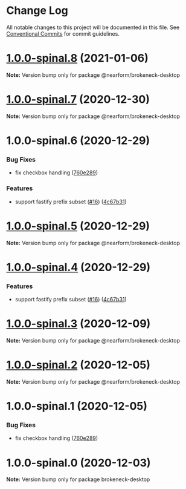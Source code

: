 # Change Log

All notable changes to this project will be documented in this file.
See [Conventional Commits](https://conventionalcommits.org) for commit guidelines.

# [1.0.0-spinal.8](https://github.com/nearform/brokeneck/compare/v1.0.0-spinal.7...v1.0.0-spinal.8) (2021-01-06)

**Note:** Version bump only for package @nearform/brokeneck-desktop





# [1.0.0-spinal.7](https://github.com/nearform/brokeneck/compare/v1.0.0-spinal.6...v1.0.0-spinal.7) (2020-12-30)

**Note:** Version bump only for package @nearform/brokeneck-desktop





# 1.0.0-spinal.6 (2020-12-29)


### Bug Fixes

* fix checkbox handling ([760e289](https://github.com/nearform/brokeneck/commit/760e289073a32bd7b3b2b08e330e37b34fb56239))


### Features

* support fastify prefix subset ([#16](https://github.com/nearform/brokeneck/issues/16)) ([4c67b31](https://github.com/nearform/brokeneck/commit/4c67b316613d8fa3d7126a644f411910d9e1540a))





# [1.0.0-spinal.5](https://github.com/nearform/brokeneck/compare/@nearform/brokeneck-desktop@1.0.0-spinal.4...@nearform/brokeneck-desktop@1.0.0-spinal.5) (2020-12-29)

**Note:** Version bump only for package @nearform/brokeneck-desktop





# [1.0.0-spinal.4](https://github.com/nearform/brokeneck/compare/@nearform/brokeneck-desktop@1.0.0-spinal.3...@nearform/brokeneck-desktop@1.0.0-spinal.4) (2020-12-29)


### Features

* support fastify prefix subset ([#16](https://github.com/nearform/brokeneck/issues/16)) ([4c67b31](https://github.com/nearform/brokeneck/commit/4c67b316613d8fa3d7126a644f411910d9e1540a))





# [1.0.0-spinal.3](https://github.com/nearform/brokeneck/compare/@nearform/brokeneck-desktop@1.0.0-spinal.2...@nearform/brokeneck-desktop@1.0.0-spinal.3) (2020-12-09)

**Note:** Version bump only for package @nearform/brokeneck-desktop





# [1.0.0-spinal.2](https://github.com/nearform/brokeneck/compare/@nearform/brokeneck-desktop@1.0.0-spinal.1...@nearform/brokeneck-desktop@1.0.0-spinal.2) (2020-12-05)

**Note:** Version bump only for package @nearform/brokeneck-desktop





# 1.0.0-spinal.1 (2020-12-05)


### Bug Fixes

* fix checkbox handling ([760e289](https://github.com/nearform/brokeneck/commit/760e289073a32bd7b3b2b08e330e37b34fb56239))





# 1.0.0-spinal.0 (2020-12-03)

**Note:** Version bump only for package brokeneck-desktop
